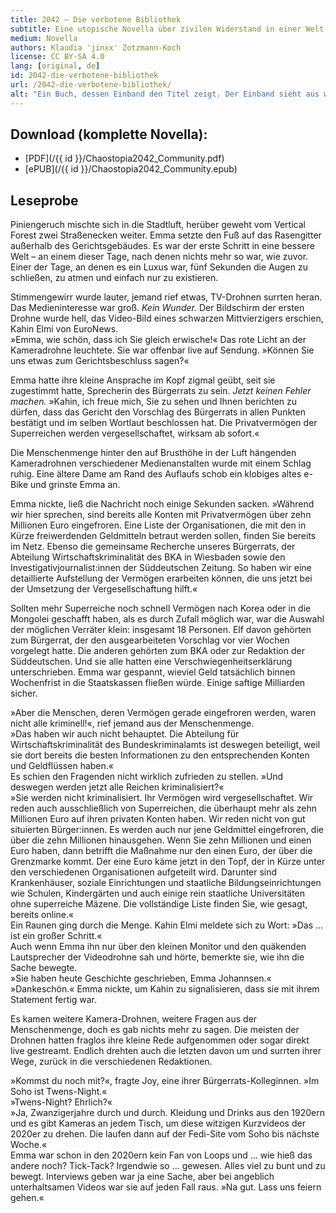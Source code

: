 ```yaml
---
title: 2042 – Die verbotene Bibliothek
subtitle: Eine utopische Novella über zivilen Widerstand in einer Welt zwischen Klimakatastrophe und dem Willen zu positiver Gesellschaftsänderung.
medium: Novella
authors: Klaudia 'jinxx' Zotzmann-Koch
license: CC BY-SA 4.0
lang: [original, de]
id: 2042-die-verbotene-bibliothek
url: /2042-die-verbotene-bibliothek/
alt: "Ein Buch, dessen Einband den Titel zeigt. Der Einband sieht aus wie eine Leihkarte aus einer alten Bibliothek. Der letzte Eintrag stammt aus dem Jahr 2042."
---
```


## Download (komplette Novella):

- [PDF](/{{ id }}/Chaostopia2042_Community.pdf)
- [ePUB](/{{ id }}/Chaostopia2042_Community.epub)

## Leseprobe

Piniengeruch mischte sich in die Stadtluft, herüber geweht vom Vertical Forest zwei Straßenecken weiter. Emma setzte den Fuß auf das Rasengitter außerhalb des Gerichtsgebäudes. Es war der erste Schritt in eine bessere Welt – an einem dieser Tage, nach denen nichts mehr so war, wie zuvor. Einer der Tage, an denen es ein Luxus war, fünf Sekunden die Augen zu schließen, zu atmen und einfach nur zu existieren.  
  
Stimmengewirr wurde lauter, jemand rief etwas, TV-Drohnen surrten heran. Das Medieninteresse war groß. *Kein Wunder.* Der Bildschirm der ersten Drohne wurde hell, das Video-Bild eines schwarzen Mittvierzigers erschien, Kahin Elmi von EuroNews.  
»Emma, wie schön, dass ich Sie gleich erwische!« Das rote Licht an der Kameradrohne leuchtete. Sie war offenbar live auf Sendung. »Können Sie uns etwas zum Gerichtsbeschluss sagen?«  
  
Emma hatte ihre kleine Ansprache im Kopf zigmal geübt, seit sie zugestimmt hatte, Sprecherin des Bürgerrats zu sein. *Jetzt keinen Fehler machen.* »Kahin, ich freue mich, Sie zu sehen und Ihnen berichten zu dürfen, dass das Gericht den Vorschlag des Bürgerrats in allen Punkten bestätigt und im selben Wortlaut beschlossen hat. Die Privatvermögen der Superreichen werden vergesellschaftet, wirksam ab sofort.«   
  
Die Menschenmenge hinter den auf Brusthöhe in der Luft hängenden Kameradrohnen verschiedener Medienanstalten wurde mit einem Schlag ruhig. Eine ältere Dame am Rand des Auflaufs schob ein klobiges altes e-Bike und grinste Emma an.  
  
Emma nickte, ließ die Nachricht noch einige Sekunden sacken. »Während wir hier sprechen, sind bereits alle Konten mit Privatvermögen über zehn Millionen Euro eingefroren. Eine Liste der Organisationen, die mit den in Kürze freiwerdenden Geldmitteln betraut werden sollen, finden Sie bereits im Netz. Ebenso die gemeinsame Recherche unseres Bürgerrats, der Abteilung Wirtschaftskriminalität des BKA in Wiesbaden sowie den Investigativjournalist:innen der Süddeutschen Zeitung. So haben wir eine detaillierte Aufstellung der Vermögen erarbeiten können, die uns jetzt bei der Umsetzung der Vergesellschaftung hilft.«  
  
Sollten mehr Superreiche noch schnell Vermögen nach Korea oder in die Mongolei geschafft haben, als es durch Zufall möglich war, war die Auswahl der möglichen Verräter klein: insgesamt 18 Personen. Elf davon gehörten zum Bürgerrat, der den ausgearbeiteten Vorschlag vor vier Wochen vorgelegt hatte. Die anderen gehörten zum BKA oder zur Redaktion der Süddeutschen. Und sie alle hatten eine Verschwiegenheitserklärung unterschrieben. Emma war gespannt, wieviel Geld tatsächlich binnen Wochenfrist in die Staatskassen fließen würde. Einige saftige Milliarden sicher.   
  
»Aber die Menschen, deren Vermögen gerade eingefroren werden, waren nicht alle kriminell!«, rief jemand aus der Menschenmenge.  
»Das haben wir auch nicht behauptet. Die Abteilung für Wirtschaftskriminalität des Bundeskriminalamts ist deswegen beteiligt, weil sie dort bereits die besten Informationen zu den entsprechenden Konten und Geldflüssen haben.«  
Es schien den Fragenden nicht wirklich zufrieden zu stellen. »Und deswegen werden jetzt alle Reichen kriminalisiert?«  
»Sie werden nicht kriminalisiert. Ihr Vermögen wird vergesellschaftet. Wir reden auch ausschließlich von Superreichen, die überhaupt mehr als zehn Millionen Euro auf ihren privaten Konten haben. Wir reden nicht von gut situierten Bürger:innen. Es werden auch nur jene Geldmittel eingefroren, die über die zehn Millionen hinausgehen. Wenn Sie zehn Millionen und einen Euro haben, dann betrifft die Maßnahme nur den einen Euro, der über die Grenzmarke kommt. Der eine Euro käme jetzt in den Topf, der in Kürze unter den verschiedenen Organisationen aufgeteilt wird. Darunter sind Krankenhäuser, soziale Einrichtungen und staatliche Bildungseinrichtungen wie Schulen, Kindergärten und auch einige rein staatliche Universitäten ohne superreiche Mäzene. Die vollständige Liste finden Sie, wie gesagt, bereits online.«  
Ein Raunen ging durch die Menge. Kahin Elmi meldete sich zu Wort: »Das … ist ein großer Schritt.«   
Auch wenn Emma ihn nur über den kleinen Monitor und den quäkenden Lautsprecher der Videodrohne sah und hörte, bemerkte sie, wie ihn die Sache bewegte.  
»Sie haben heute Geschichte geschrieben, Emma Johannsen.«  
»Dankeschön.« Emma nickte, um Kahin zu signalisieren, dass sie mit ihrem Statement fertig war.  
  
Es kamen weitere Kamera-Drohnen, weitere Fragen aus der Menschenmenge, doch es gab nichts mehr zu sagen. Die meisten der Drohnen hatten fraglos ihre kleine Rede aufgenommen oder sogar direkt live gestreamt. Endlich drehten auch die letzten davon um und surrten ihrer Wege, zurück in die verschiedenen Redaktionen.  
  
»Kommst du noch mit?«, fragte Joy, eine ihrer Bürgerrats-Kolleginnen. »Im Soho ist Twens-Night.«  
»Twens-Night? Ehrlich?«  
»Ja, Zwanzigerjahre durch und durch. Kleidung und Drinks aus den 1920ern und es gibt Kameras an jedem Tisch, um diese witzigen Kurzvideos der 2020er zu drehen. Die laufen dann auf der Fedi-Site vom Soho bis nächste Woche.«  
Emma war schon in den 2020ern kein Fan von Loops und … wie hieß das andere noch? Tick-Tack? Irgendwie so … gewesen. Alles viel zu bunt und zu bewegt. Interviews geben war ja eine Sache, aber bei angeblich unterhaltsamen Videos war sie auf jeden Fall raus. »Na gut. Lass uns feiern gehen.«  
